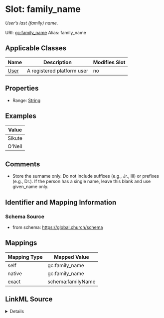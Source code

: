 

# Slot: family_name 


_User’s last (family) name._





URI: [gc:family_name](https://global.church/schema/family_name)
Alias: family_name

<!-- no inheritance hierarchy -->





## Applicable Classes

| Name | Description | Modifies Slot |
| --- | --- | --- |
| [User](User.md) | A registered platform user |  no  |







## Properties

* Range: [String](String.md)






## Examples

| Value |
| --- |
| Sikute |
| O'Neil |

## Comments

* Store the surname only. Do not include suffixes (e.g., Jr., III) or prefixes (e.g., Dr.).
If the person has a single name, leave this blank and use given_name only.


## Identifier and Mapping Information







### Schema Source


* from schema: https://global.church/schema




## Mappings

| Mapping Type | Mapped Value |
| ---  | ---  |
| self | gc:family_name |
| native | gc:family_name |
| exact | schema:familyName |




## LinkML Source

<details>
```yaml
name: family_name
description: User’s last (family) name.
comments:
- 'Store the surname only. Do not include suffixes (e.g., Jr., III) or prefixes (e.g.,
  Dr.).

  If the person has a single name, leave this blank and use given_name only.

  '
examples:
- value: Sikute
  description: Standard family name.
- value: O'Neil
  description: Family name with punctuation.
in_subset:
- user_core
- private
- pii
from_schema: https://global.church/schema
exact_mappings:
- schema:familyName
rank: 1000
alias: family_name
domain_of:
- User
range: string

```
</details>